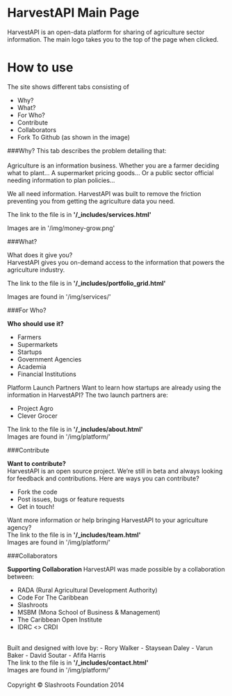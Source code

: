 <b>HarvestAPI Main Page </b>
====================

HarvestAPI is an open-data platform for sharing of agriculture sector information. The main logo takes you to the top of the page when clicked.

# How to use
The site shows different tabs consisting of
- Why?
- What?
- For Who?
- Contribute
- Collaborators
- Fork To Github (as shown in the image)


###Why? 
This tab describes the problem detailing that:
<br/>
<br/>
Agriculture is an information business. 
Whether you are a farmer deciding what to plant… 
A supermarket pricing goods…
Or a public sector official needing information to plan policies… 

We all need information. HarvestAPI was built to remove the friction preventing you from getting the agriculture data you need.
	
The link to the file is in <b> '/_includes/services.html' </b>

Images are in '/img/money-grow.png'

###What?

What does it give you?
<br/>
HarvestAPI gives you on-demand access to the information that powers the agriculture industry.

The link to the file is in <b> '/_includes/portfolio_grid.html' </b>

Images are found in '/img/services/'

###For Who?

<b>Who should use it? </b>
- Farmers
- Supermarkets
- Startups
- Government Agencies
- Academia
- Financial Institutions

Platform Launch Partners
Want to learn how startups are already using the information in HarvestAPI? The two launch partners are:
- Project Agro
- Clever Grocer

The link to the file is in <b> '/_includes/about.html' </b>
<br/>
Images are found in '/img/platform/'

###Contribute

<b>Want to contribute? </b>
<br/>
HarvestAPI is an open source project. We’re still in beta and always looking for feedback and contributions. Here are ways you can contribute?
- Fork the code
- Post issues, bugs or feature requests
- Get in touch!

Want more information or help bringing HarvestAPI to your agriculture agency?
<br/>
The link to the file is in <b> '/_includes/team.html' </b>
<br/>
Images are found in '/img/platform/'

###Collaborators

<b>Supporting Collaboration </b>
HarvestAPI was made possible by a collaboration between:

- RADA (Rural Agricultural Development Authority)
- Code For The Caribbean
- Slashroots
- MSBM (Mona School of Business & Management)
- The Caribbean Open Institute
- IDRC <> CRDI
<br/>
Built and designed with love by:
- Rory Walker
- Staysean  Daley
- Varun Baker
- David Soutar
- Afifa Harris
<br/>
The link to the file is in <b> '/_includes/contact.html' </b>
<br/>
Images are found in '/img/platform/'

<br/>
<br/>
Copyright © Slashroots Foundation 2014
